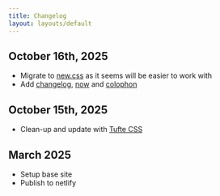 ```yaml
---
title: Changelog
layout: layouts/default
---
```


## October 16th, 2025

- Migrate to [new.css](https://newcss.net) as it seems will be easier to work
  with
- Add [changelog](/changelog), [now](/now) and [colophon](/colophon)

## October 15th, 2025

- Clean-up and update with [Tufte CSS](https://edwardtufte.github.io/tufte-css/)

## March 2025

- Setup base site
- Publish to netlify
